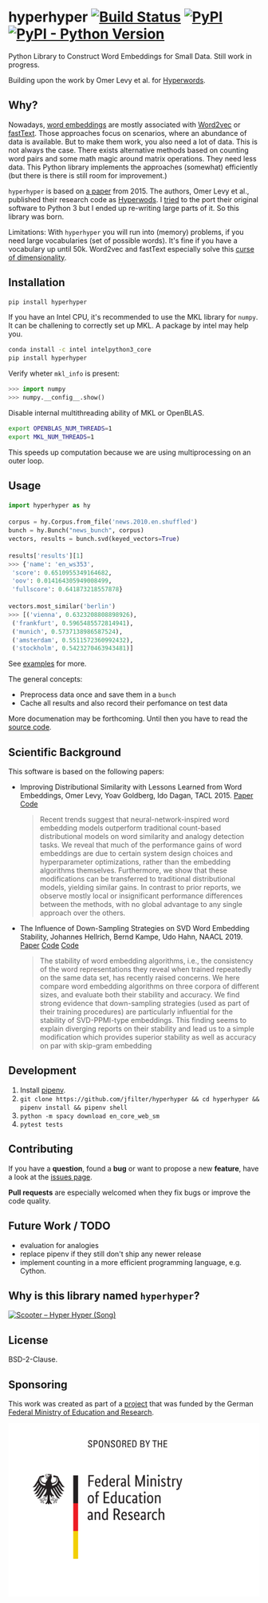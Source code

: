 # hyperhyper [![Build Status](https://travis-ci.com/jfilter/hyperhyper.svg?branch=master)](https://travis-ci.com/jfilter/hyperhyper) [![PyPI](https://img.shields.io/pypi/v/hyperhyper.svg)](https://pypi.org/project/hyperhyper/) [![PyPI - Python Version](https://img.shields.io/pypi/pyversions/hyperhyper.svg)](https://pypi.org/project/hyperhyper/)

Python Library to Construct Word Embeddings for Small Data. Still work in progress.

Building upon the work by Omer Levy et al. for [Hyperwords](https://bitbucket.org/omerlevy/hyperwords).

## Why?

Nowadays, [word embeddings](https://en.wikipedia.org/wiki/Word_embedding) are mostly associated with [Word2vec](https://en.wikipedia.org/wiki/Word2vec) or [fastText](https://en.wikipedia.org/wiki/FastText). Those approaches focus on scenarios, where an abundance of data is available. But to make them work, you also need a lot of data. This is not always the case. There exists alternative methods based on counting word pairs and some math magic around matrix operations. They need less data. This Python library implements the approaches (somewhat) efficiently (but there is there is still room for improvement.)

`hyperhyper` is based on [a paper](https://aclweb.org/anthology/papers/Q/Q15/Q15-1016/) from 2015. The authors, Omer Levy et al., published their research code as [Hyperwods](https://bitbucket.org/omerlevy/hyperwords).
I [tried](https://github.com/jfilter/hyperwords) to the port their original software to Python 3 but I ended up re-writing large parts of it. So this library was born.

Limitations: With `hyperhyper` you will run into (memory) problems, if you need large vocabularies (set of possible words). It's fine if you have a vocabulary up until 50k. Word2vec and fastText especially solve this [curse of dimensionality](https://en.wikipedia.org/wiki/Curse_of_dimensionality).

## Installation

```bash
pip install hyperhyper
```

If you have an Intel CPU, it's recommended to use the MKL library for `numpy`. It can be challening to correctly set up MKL. A package by intel may help you.

```bash
conda install -c intel intelpython3_core
pip install hyperhyper
```

Verify wheter `mkl_info` is present:

```python
>>> import numpy
>>> numpy.__config__.show()
```

Disable internal multithreading ability of MKL or OpenBLAS.

```bash
export OPENBLAS_NUM_THREADS=1
export MKL_NUM_THREADS=1
```

This speeds up computation because we are using multiprocessing on an outer loop.

## Usage

```python
import hyperhyper as hy

corpus = hy.Corpus.from_file('news.2010.en.shuffled')
bunch = hy.Bunch("news_bunch", corpus)
vectors, results = bunch.svd(keyed_vectors=True)

results['results'][1]
>>> {'name': 'en_ws353',
 'score': 0.6510955349164682,
 'oov': 0.014164305949008499,
 'fullscore': 0.641873218557878}

vectors.most_similar('berlin')
>>> [('vienna', 0.6323208808898926),
 ('frankfurt', 0.5965485572814941),
 ('munich', 0.5737138986587524),
 ('amsterdam', 0.5511572360992432),
 ('stockholm', 0.5423270463943481)]
```

See [examples](./examples) for more.

The general concepts:

-   Preprocess data once and save them in a `bunch`
-   Cache all results and also record their perfomance on test data

More documenation may be forthcoming. Until then you have to read the [source code](./hyperhyper).

## Scientific Background

This software is based on the following papers:

-   Improving Distributional Similarity with Lessons Learned from Word Embeddings, Omer Levy, Yoav Goldberg, Ido Dagan, TACL 2015. [Paper](https://aclweb.org/anthology/papers/Q/Q15/Q15-1016/) [Code](https://bitbucket.org/omerlevy/hyperwords)
    > Recent trends suggest that neural-network-inspired word embedding models outperform traditional count-based distributional models on word similarity and analogy detection tasks. We reveal that much of the performance gains of word embeddings are due to certain system design choices and hyperparameter optimizations, rather than the embedding algorithms themselves. Furthermore, we show that these modifications can be transferred to traditional distributional models, yielding similar gains. In contrast to prior reports, we observe mostly local or insignificant performance differences between the methods, with no global advantage to any single approach over the others.
-   The Influence of Down-Sampling Strategies on SVD Word Embedding Stability, Johannes Hellrich, Bernd Kampe, Udo Hahn, NAACL 2019. [Paper](https://aclweb.org/anthology/papers/W/W19/W19-2003/) [Code](https://github.com/hellrich/hyperwords) [Code](https://github.com/hellrich/embedding_downsampling_comparison)
    > The stability of word embedding algorithms, i.e., the consistency of the word representations they reveal when trained repeatedly on the same data set, has recently raised concerns. We here compare word embedding algorithms on three corpora of different sizes, and evaluate both their stability and accuracy. We find strong evidence that down-sampling strategies (used as part of their training procedures) are particularly influential for the stability of SVD-PPMI-type embeddings. This finding seems to explain diverging reports on their stability and lead us to a simple modification which provides superior stability as well as accuracy on par with skip-gram embedding

## Development

1. Install [pipenv](https://docs.pipenv.org/en/latest/).
2. `git clone https://github.com/jfilter/hyperhyper && cd hyperhyper && pipenv install && pipenv shell`
3. `python -m spacy download en_core_web_sm`
4. `pytest tests`

## Contributing

If you have a **question**, found a **bug** or want to propose a new **feature**, have a look at the [issues page](https://github.com/jfilter/hyperhyper/issues).

**Pull requests** are especially welcomed when they fix bugs or improve the code quality.

## Future Work / TODO

-   evaluation for analogies
-   replace pipenv if they still don't ship any newer release
-   implement counting in a more efficient programming language, e.g. Cython.

## Why is this library named `hyperhyper`?

[![Scooter – Hyper Hyper (Song)](https://img.youtube.com/vi/7Twnmhe948A/0.jpg)](https://www.youtube.com/watch?v=7Twnmhe948A "Scooter – Hyper Hyper")

## License

BSD-2-Clause.

## Sponsoring

This work was created as part of a [project](https://github.com/jfilter/ptf) that was funded by the German [Federal Ministry of Education and Research](https://www.bmbf.de/en/index.html).

<img src="./bmbf_funded.svg">
